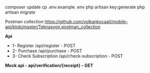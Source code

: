 
composer update
cp .env.example .env
php artisan key:generate
php artisan migrate

Postman collection
https://github.com/volkankocaali/mobile-api/blob/master/Teknasyon.postman_collection

**Api**

- 1- Register /api/register - POST
- 2- Purchase /api/purchase - POST
- 3- Check Subscription /api/check-subscription - POST

**Mock api - api/verification/{receipt} - GET**


